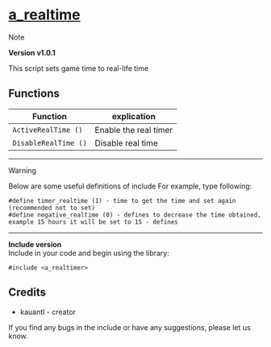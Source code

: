# [a_realtime](https://github.com/kauantltrindade/a_realtime)

> [!Note]
> **Version v1.0.1**

This script sets game time to real-life time

## Functions

| Function                           | explication   |
| ---------------------------------- | ------------- |
| `ActiveRealTime ()`     |  Enable the real timer   |
| `DisableRealTime ()`    |    Disable real time     |

***

> [!Warning]  
> Below are some useful definitions of include
> For example, type following:
> ```pawn
> #define timer_realtime (1) - time to get the time and set again (recommended not to set)
> #define negative_realtime (0) - defines to decrease the time obtained, example 15 hours it will be set to 15 - defines
> ```

***

**Include version**  
Include in your code and begin using the library:
```pawn
#include <a_realtimer>
```

## Credits
* kauantl - creator

If you find any bugs in the include or have any suggestions, please let us know.
